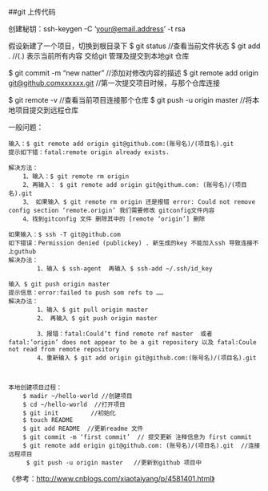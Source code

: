 ##git 上传代码

  创建秘钥：ssh-keygen -C ‘your@email.address’ -t rsa

假设新建了一个项目，切换到根目录下
$ git status //查看当前文件状态
$ git add . //(.) 表示当前所有内容 交给git 管理及提交到本地git 仓库

$ git commit -m “new natter” //添加对修改内容的描述
$ git remote add origin git@github.comxxxxxx.git //第一次提交项目时候，与那个仓库连接

$ git remote -v //查看当前项目连接那个仓库
$ git push -u origin master //将本地项目提交到远程仓库



一般问题：

    输入：$ git remote add origin git@github.com:(账号名)/(项目名).git 
    提示如下错：fatal:remote origin already exists.

    解决方法：
        1、输入：$ git remote rm origin
        2、再输入： $ git remote add origin git@githum.com: (账号名)/(项目名).git  
        3、 如果输入 $ git remote rm origin 还是报错 error: Could not remove config section ‘remote.origin’ 我们需要修改 gitconfig文件内容
        4、找到gitconfig 文件 删除其中的 [remote ‘origin’] 删除

    如果输入：$ ssh -T git@github.com
    如下错误：Permission denied (publickey) . 新生成的key 不能加入ssh 导致连接不上guthub
    解决办法：
            1、输入 $ ssh-agent  再输入 $ ssh-add ~/.ssh/id_key 
           
    输入 $ git push origin master
    提示信息：error:failed to push som refs to ……
    解决办法：
            1、输入 $ git pull origin master 
            2、 再输入 $ git push origin master

            3、报错：fatal:Could’t find remote ref master  或者 fatal:’origin’ does not appear to be a git repository 以及 fatal:Coule not read from remote repository
            4、重新输入 $ git add origin git@github.com:(账号名)/(项目名).git



    本地创建项目过程：
        $ madir ~/hello-world //创建项目
        $ cd ~/hello-world  //打开项目
        $ git init         //初始化
        $ touch README  
        $ git add README  //更新readme 文件
        $ git commit -m ‘first commit’  // 提交更新 注释信息为 first commit
        $ git remote add origin git@github.com: (账号名)/(项目名).git  //连接远程项目
         $ git push -u origin master   //更新到github 项目中

《参考：http://www.cnblogs.com/xiaotaiyang/p/4581401.html》